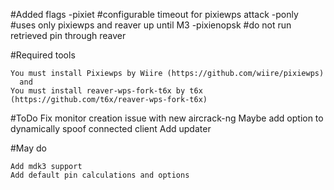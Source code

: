 #Added flags
    -pixiet <sec>     #configurable timeout for pixiewps attack
    -ponly            #uses only pixiewps and reaver up until M3
    -pixienopsk       #do not run retrieved pin through reaver

#Required tools

    You must install Pixiewps by Wiire (https://github.com/wiire/pixiewps)
      and 
    You must install reaver-wps-fork-t6x by t6x (https://github.com/t6x/reaver-wps-fork-t6x)

#ToDo
    Fix monitor creation issue with new aircrack-ng
    Maybe add option to dynamically spoof connected client
    Add updater
    
#May do    
    
    Add mdk3 support
    Add default pin calculations and options

